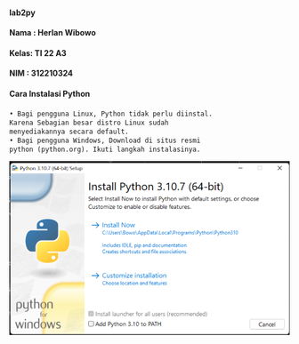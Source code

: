 #### lab2py
#### Nama : Herlan Wibowo
#### Kelas: TI 22 A3
#### NIM  : 312210324
#### Cara Instalasi Python
    • Bagi pengguna Linux, Python tidak perlu diinstal.
    Karena Sebagian besar distro Linux sudah
    menyediakannya secara default.
    • Bagi pengguna Windows, Download di situs resmi
    python (python.org). Ikuti langkah instalasinya.
![Gambar 1](Latihan/SS1.png)
